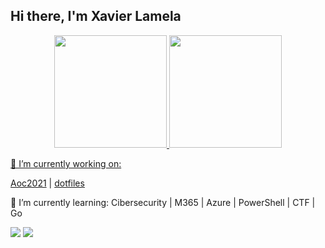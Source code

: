 ## Hi there, I'm Xavier Lamela
<!--
**sirArthurDayne/sirArthurDayne** is a ✨ _special_ ✨ repository because its `README.md` (this file) appears on your GitHub profile.
Here are some ideas to get you started:
-->
<div align="center">
  <a href="https://github.com/sirArthurDayne">
  <img height="180em" src="https://github-readme-stats.vercel.app/api?username=sirArthurDayne&show_icons=true&theme=gruvbox&include_all_commits=true&count_private=true"/>
  <img height="180em" src="https://github-readme-stats.vercel.app/api/top-langs/?username=sirArthurDayne&layout=compact&langs_count=7&theme=gruvbox"/>
</div>

<div>
    <p>🔭 I’m currently working on:</p>
    <a href="https://github.com/sirArthurDayne/aoc2021">Aoc2021</a> | <a href="https://github.com/sirArthurDayne/dotfiles">dotfiles</a>
    <p>🌱 I’m currently learning: Cibersecurity | M365 | Azure | PowerShell | CTF | Go </p>
    <p> <a href = "mailto:xavierivan2000@hotmail.com"><img src="https://img.shields.io/badge/Microsoft_Outlook-0078D4?style=for-the-badge&logo=microsoft-outlook&logoColor=white" target="_blank"></a>
        <a href= "www.linkedin.com/in/xavier-lamela-b173a8223"><img src="https://img.shields.io/badge/-LinkedIn-%230077B5?style=for-the-badge&logo=linkedin&logoColor=white" target="_blank"></a>
    </p>
</div>
